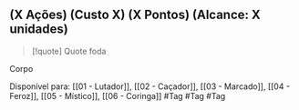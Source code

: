 ## (X Ações) (Custo X) (X Pontos) (Alcance: X unidades)

> [!quote] Quote foda

Corpo

Disponível para: [[01 - Lutador]], [[02 - Caçador]], [[03 - Marcado]], [[04 - Feroz]], [[05 - Místico]], [[06 - Coringa]]
#Tag #Tag #Tag